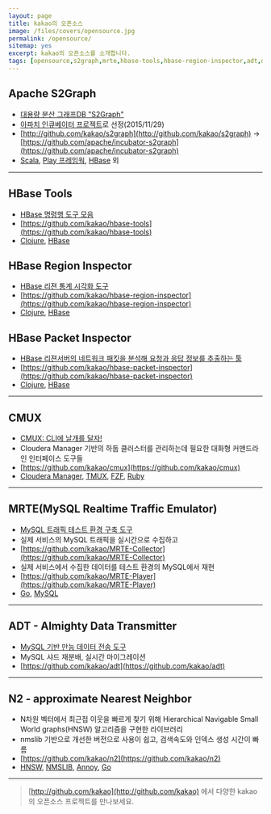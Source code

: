 ```yaml
---
layout: page
title: kakao의 오픈소스
image: /files/covers/opensource.jpg
permalink: /opensource/
sitemap: yes
excerpt: kakao의 오픈소스를 소개합니다.
tags: [opensource,s2graph,mrte,hbase-tools,hbase-region-inspector,adt,daum-editor]
---
```

<a id="forkme" href="https://github.com/kakao"></a>

## Apache S2Graph

* [대용량 분산 그래프DB "S2Graph"](http://tech.kakao.com/2016/01/29/opensource-1-s2graph/)
* [아파치 인큐베이터 프로젝트](http://s2graph.incubator.apache.org)로 선정(2015/11/29)
* [http://github.com/kakao/s2graph](http://github.com/kakao/s2graph) -> [https://github.com/apache/incubator-s2graph](https://github.com/apache/incubator-s2graph)
* [Scala], [Play 프레임웍], [HBase] 외

---

## HBase Tools

* [HBase 명령행 도구 모음](http://tech.kakao.com/2016/03/24/opensource-4-hbase-tools/)
* [https://github.com/kakao/hbase-tools](https://github.com/kakao/hbase-tools)
* [Clojure], [HBase]

## HBase Region Inspector
* [HBase 리젼 통계 시각화 도구](http://tech.kakao.com/2016/03/11/opensource-3-hri/)
* [https://github.com/kakao/hbase-region-inspector](https://github.com/kakao/hbase-region-inspector)
* [Clojure], [HBase]

## HBase Packet Inspector

* [HBase 리젼서버의 네트워크 패킷을 분석해 요청과 응답 정보를 추출하는 툴](http://tech.kakao.com/2017/09/22/opensource-8-hbase-packet-inspector/)
* [https://github.com/kakao/hbase-packet-inspector](https://github.com/kakao/hbase-packet-inspector)
* [Clojure], [HBase]

---

## CMUX

* [CMUX: CLI에 날개를 달자!](http://tech.kakao.com/2017/07/12/opensource-7-cmux/)
* Cloudera Manager 기반의 하둡 클러스터를 관리하는데 필요한 대화형 커맨드라인 인터페이스 도구들
* [https://github.com/kakao/cmux](https://github.com/kakao/cmux)
* [Cloudera Manager], [TMUX], [FZF], [Ruby]

---

## MRTE(MySQL Realtime Traffic Emulator)

* [MySQL 트래픽 테스트 환경 구축 도구](http://tech.kakao.com/2016/02/16/opensource-2-mtre/)
* 실제 서비스의 MySQL 트래픽을 실시간으로 수집하고
* [https://github.com/kakao/MRTE-Collector](https://github.com/kakao/MRTE-Collector)
* 실제 서비스에서 수집한 데이터를 테스트 환경의 MySQL에서 재현
* [https://github.com/kakao/MRTE-Player](https://github.com/kakao/MRTE-Player)
* [Go], [MySQL]

---

## ADT - Almighty Data Transmitter

* [MySQL 기반 만능 데이터 전송 도구](http://tech.kakao.com/2016/06/27/opensource-5-adt/)
* MySQL 샤드 재분배, 실시간 마이그레이션
* [https://github.com/kakao/adt](https://github.com/kakao/adt)

---

## N2 - approximate Nearest Neighbor

* N차원 벡터에서 최근접 이웃을 빠르게 찾기 위해 Hierarchical Navigable Small World graphs(HNSW) 알고리즘을 구현한 라이브러리
* nmslib 기반으로 개선한 버전으로 사용이 쉽고, 검색속도와 인덱스 생성 시간이 빠름
* [https://github.com/kakao/n2](https://github.com/kakao/n2)
* [HNSW], [NMSLIB], [Annoy], [Go]

---

> [http://github.com/kakao](http://github.com/kakao) 에서 다양한 kakao의 오픈소스 프로젝트를 만나보세요.

[Scala]:http://scala-lang.org
[Play 프레임웍]:https://www.playframework.com
[Clojure]:http://clojure.org
[Go]:https://golang.org
[HBase]:https://hbase.apache.org
[MySQL]:http://www.mysql.com
[GitHub API]:https://developer.github.com/enterprise/2.8/v3/
[Kubernetes]:http://kubernetes.io/docs/
[Docker]:https://docs.docker.com/
[Cloudera Manager]:https://www.cloudera.com/products/product-components/cloudera-manager.html
[TMUX]:https://github.com/tmux/tmux/wiki
[FZF]:https://github.com/junegunn/fzf
[Ruby]:https://www.ruby-lang.org
[HNSW]:https://arxiv.org/abs/1603.09320
[NMSLIB]:https://github.com/searchivarius/NMSLIB
[Annoy]:https://github.com/spotify/annoy
